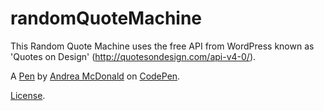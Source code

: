 # randomQuoteMachine
This Random Quote Machine uses the free API from WordPress known as 'Quotes on Design' (http://quotesondesign.com/api-v4-0/).

A [Pen](http://codepen.io/amcdonald/pen/WwyGyz) by [Andrea McDonald](http://codepen.io/amcdonald) on [CodePen](http://codepen.io/).

[License](http://codepen.io/amcdonald/pen/WwyGyz/license).
